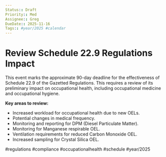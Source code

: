 ```yaml
---
Status:: Draft
Priority:: Med
Assignee:: Greg
DueDate:: 2025-11-16
Tags:: #year/2025 #calendar
---
```


# Review Schedule 22.9 Regulations Impact

This event marks the approximate 90-day deadline for the effectiveness of Schedule 22.9 of the Gazetted Regulations. This requires a review of its preliminary impact on occupational health, including occupational medicine and occupational hygiene.

**Key areas to review:**
*   Increased workload for occupational health due to new OELs.
*   Potential changes in medical frequency.
*   Monitoring and reporting for DPM (Diesel Particulate Matter).
*   Monitoring for Manganese respirable OEL.
*   Ventilation requirements for reduced Carbon Monoxide OEL.
*   Increased sampling for Crystal Silica OEL.

#regulations #compliance #occupationalhealth #schedule #year/2025